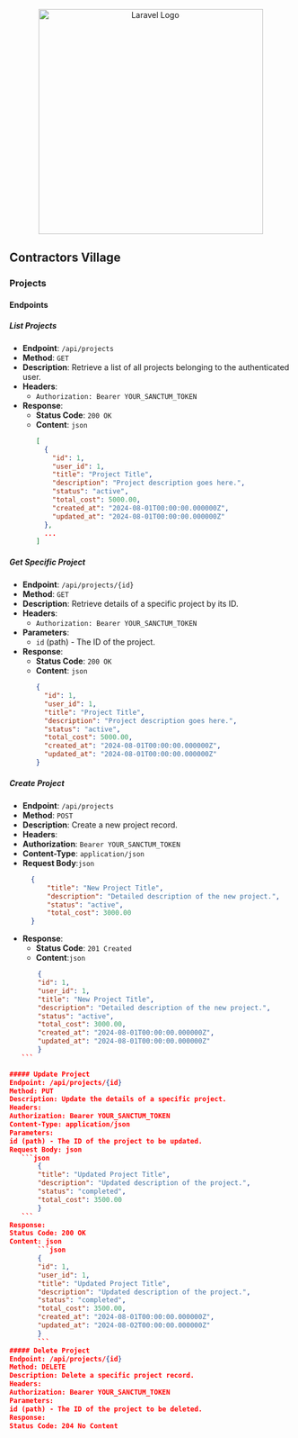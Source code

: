 <p align="center"><a href="https://laravel.com" target="_blank"><img src="https://raw.githubusercontent.com/laravel/art/master/logo-lockup/5%20SVG/2%20CMYK/1%20Full%20Color/laravel-logolockup-cmyk-red.svg" width="400" alt="Laravel Logo"></a></p>



## Contractors Village


### Projects
#### Endpoints

##### List Projects
- **Endpoint**: `/api/projects`
- **Method**: `GET`
- **Description**: Retrieve a list of all projects belonging to the authenticated user.
- **Headers**:
  - `Authorization: Bearer YOUR_SANCTUM_TOKEN`
- **Response**:
  - **Status Code**: `200 OK`
  - **Content**: `json`
    ```json
    [
      {
        "id": 1,
        "user_id": 1,
        "title": "Project Title",
        "description": "Project description goes here.",
        "status": "active",
        "total_cost": 5000.00,
        "created_at": "2024-08-01T00:00:00.000000Z",
        "updated_at": "2024-08-01T00:00:00.000000Z"
      },
      ...
    ]
    ```

##### Get Specific Project
- **Endpoint**: `/api/projects/{id}`
- **Method**: `GET`
- **Description**: Retrieve details of a specific project by its ID.
- **Headers**:
  - `Authorization: Bearer YOUR_SANCTUM_TOKEN`
- **Parameters**:
  - `id` (path) - The ID of the project.
- **Response**:
  - **Status Code**: `200 OK`
  - **Content**: `json`
    ```json
    {
      "id": 1,
      "user_id": 1,
      "title": "Project Title",
      "description": "Project description goes here.",
      "status": "active",
      "total_cost": 5000.00,
      "created_at": "2024-08-01T00:00:00.000000Z",
      "updated_at": "2024-08-01T00:00:00.000000Z"
    }
    ```

##### Create Project
- **Endpoint**: `/api/projects`
- **Method**: `POST`
- **Description**: Create a new project record.
- **Headers**:
- **Authorization**: `Bearer YOUR_SANCTUM_TOKEN`
- **Content-Type**: `application/json`
- **Request Body**:`json`
  ```json
    {
        "title": "New Project Title",
        "description": "Detailed description of the new project.",
        "status": "active",
        "total_cost": 3000.00
    }
    ```
- **Response**:
  - **Status Code**: `201 Created`
  - **Content**:`json`
 ```json 
        {
        "id": 1,
        "user_id": 1,
        "title": "New Project Title",
        "description": "Detailed description of the new project.",
        "status": "active",
        "total_cost": 3000.00,
        "created_at": "2024-08-01T00:00:00.000000Z",
        "updated_at": "2024-08-01T00:00:00.000000Z"
        }
    ```

##### Update Project
Endpoint: /api/projects/{id}
Method: PUT
Description: Update the details of a specific project.
Headers:
Authorization: Bearer YOUR_SANCTUM_TOKEN
Content-Type: application/json
Parameters:
id (path) - The ID of the project to be updated.
Request Body: json
    ```json 
        {
        "title": "Updated Project Title",
        "description": "Updated description of the project.",
        "status": "completed",
        "total_cost": 3500.00
        }
    ```
Response:
Status Code: 200 OK
Content: json
        ```json 
        {
        "id": 1,
        "user_id": 1,
        "title": "Updated Project Title",
        "description": "Updated description of the project.",
        "status": "completed",
        "total_cost": 3500.00,
        "created_at": "2024-08-01T00:00:00.000000Z",
        "updated_at": "2024-08-02T00:00:00.000000Z"
        }
        ```
##### Delete Project
Endpoint: /api/projects/{id}
Method: DELETE
Description: Delete a specific project record.
Headers:
Authorization: Bearer YOUR_SANCTUM_TOKEN
Parameters:
id (path) - The ID of the project to be deleted.
Response:
Status Code: 204 No Content